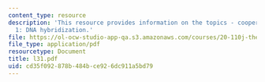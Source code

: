 ```yaml
---
content_type: resource
description: 'This resource provides information on the topics - cooperative transitions
  1: DNA hybridization.'
file: https://ol-ocw-studio-app-qa.s3.amazonaws.com/courses/20-110j-thermodynamics-of-biomolecular-systems-fall-2005/cd35f092878b484bce926dc911a5bd79_l31.pdf
file_type: application/pdf
resourcetype: Document
title: l31.pdf
uid: cd35f092-878b-484b-ce92-6dc911a5bd79
---
```

